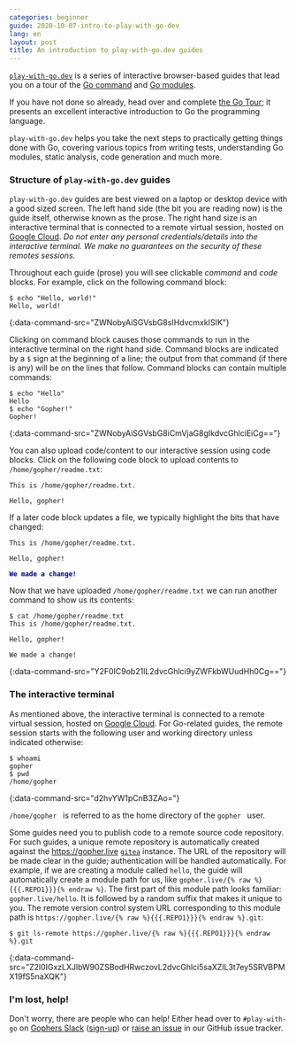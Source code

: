 ```yaml
---
categories: beginner
guide: 2020-10-07-intro-to-play-with-go-dev
lang: en
layout: post
title: An introduction to play-with-go.dev guides
---
```


[`play-with-go.dev`](https://play-with-go.dev/) is a series of interactive browser-based guides that lead you on a tour
of the [Go command](https://golang.org/cmd/go/) and [Go modules](https://golang.org/ref/mod).

If you have not done so already, head over and complete [the Go Tour](https://tour.golang.org); it presents an excellent
interactive introduction to Go the programming language.

`play-with-go.dev` helps you take the next steps to practically getting things done with Go, covering various topics
from writing tests, understanding Go modules, static analysis, code generation and much more.

### Structure of `play-with-go.dev` guides

`play-with-go.dev` guides are best viewed on a laptop or desktop device with a good sized screen. The left hand side
(the bit you are reading now) is the guide itself, otherwise known as the prose. The right hand size is an interactive
terminal that is connected to a remote virtual session, hosted on [Google Cloud](https://cloud.google.com/). _Do not
enter any personal credentials/details into the interactive terminal. We make no guarantees on the security of these
remotes sessions._

Throughout each guide (prose) you will see clickable _command_ and _code_ blocks. For example, click on the following
command block:

```.term1
$ echo "Hello, world!"
Hello, world!
```
{:data-command-src="ZWNobyAiSGVsbG8sIHdvcmxkISIK"}

Clicking on command block causes those commands to run in the interactive terminal on the right hand side. Command
blocks are indicated by a `$` sign at the beginning of a line; the output from that command (if there is any) will be on
the lines that follow. Command blocks can contain multiple commands:

```.term1
$ echo "Hello"
Hello
$ echo "Gopher!"
Gopher!
```
{:data-command-src="ZWNobyAiSGVsbG8iCmVjaG8gIkdvcGhlciEiCg=="}

You can also upload code/content to our interactive session using code blocks. Click on the following code block to
upload contents to `/home/gopher/readme.txt`:

<pre data-upload-path="L2hvbWUvZ29waGVy" data-upload-src="cmVhZG1lLnR4dA==:VGhpcyBpcyAvaG9tZS9nb3BoZXIvcmVhZG1lLnR4dC4KCkhlbGxvLCBnb3BoZXIhCg==" data-upload-term=".term1"><code class="language-txt">This is /home/gopher/readme.txt.

Hello, gopher!
</code></pre>

If a later code block updates a file, we typically highlight the bits that have changed:

<pre data-upload-path="L2hvbWUvZ29waGVy" data-upload-src="cmVhZG1lLnR4dA==:VGhpcyBpcyAvaG9tZS9nb3BoZXIvcmVhZG1lLnR4dC4KCkhlbGxvLCBnb3BoZXIhCgpXZSBtYWRlIGEgY2hhbmdlIQo=" data-upload-term=".term1"><code class="language-txt">This is /home/gopher/readme.txt.

Hello, gopher!
<b style="color:darkblue"></b>
<b style="color:darkblue">We made a change!</b>
</code></pre>

Now that we have uploaded `/home/gopher/readme.txt` we can run another command to show us its contents:

```.term1
$ cat /home/gopher/readme.txt
This is /home/gopher/readme.txt.

Hello, gopher!

We made a change!

```
{:data-command-src="Y2F0IC9ob21lL2dvcGhlci9yZWFkbWUudHh0Cg=="}

### The interactive terminal

As mentioned above, the interactive terminal is connected to a remote virtual session, hosted on [Google
Cloud](https://cloud.google.com/). For Go-related guides, the remote session starts with the following user and working
directory unless indicated otherwise:

```.term1
$ whoami
gopher
$ pwd
/home/gopher
```
{:data-command-src="d2hvYW1pCnB3ZAo="}

`/home/gopher
` is referred to as the home directory of the `gopher
` user.

Some guides need you to publish code to a remote source code repository. For such guides, a unique remote repository is
automatically created against the https://gopher.live [`gitea`](https://gitea.io) instance. The URL of the repository
will be made clear in the guide; authentication will be handled automatically. For example, if we are creating a module
called `hello`, the guide will automatically create a module path for us, like `gopher.live/{% raw %}{{{.REPO1}}}{% endraw %}`. The first part
of this module path looks familiar: `gopher.live/hello`. It is followed by a random suffix that makes it unique to you.
The remote version control system URL corresponding to this module path is `https://gopher.live/{% raw %}{{{.REPO1}}}{% endraw %}.git`:

```.term1
$ git ls-remote https://gopher.live/{% raw %}{{{.REPO1}}}{% endraw %}.git
```
{:data-command-src="Z2l0IGxzLXJlbW90ZSBodHRwczovL2dvcGhlci5saXZlL3t7ey5SRVBPMX19fS5naXQK"}


### I'm lost, help!

Don't worry, there are people who can help! Either head over to `#play-with-go` on [Gophers
Slack](https://gophers.slack.com/) ([sign-up](https://invite.slack.golangbridge.org/)) or [raise an
issue](https://github.com/play-with-go/play-with-go/issues/new?title=help:&labels=question) in our GitHub issue tracker.

<script>let pageGuide="2020-10-07-intro-to-play-with-go-dev"; let pageLanguage="en"; let pageScenario="go115";</script>

